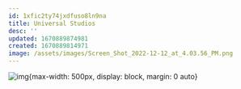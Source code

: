 ```yaml
---
id: 1xfic2ty74jxdfuso8ln9na
title: Universal Studios
desc: ''
updated: 1670889874981
created: 1670889814971
image: /assets/images/Screen_Shot_2022-12-12_at_4.03.56_PM.png
---
```


![img](/assets/images/Screen_Shot_2022-12-12_at_4.03.56_PM.png){max-width: 500px, display: block, margin: 0 auto}